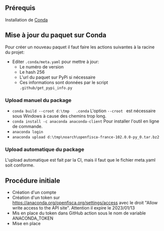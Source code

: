 ## Prérequis

Installation de [Conda](https://www.anaconda.com/products/individual)


## Mise à jour du paquet sur Conda

Pour créer un nouveau paquet il faut faire les actions suivantes à la racine du projet:

- Editer `.conda/meta.yaml` pour mettre à jour:
    - Le numéro de version
    - Le hash 256
    - L'url du paquet sur PyPi si nécessaire
    - Ces informations sont données par le script `.github/get_pypi_info.py`

### Upload manuel du package
- `conda build --croot d:\tmp   .conda` L'option `--croot ` est nécessaire sous Windows à cause des chemins trop long.
- `conda install -c anaconda anaconda-client` Pour installer l'outil en ligne de commande.
- `anaconda login`
- `anaconda upload d:\tmp\noarch\openfisca-france-102.0.0-py_0.tar.bz2`

### Upload automatique du package

L'upload automatique est fait par la CI, mais il faut que le fichier meta.yaml soit conforme.
## Procédure initiale

- Création d'un compte
- Création d'un token sur https://anaconda.org/openfisca.org/settings/access avec le droit "Allow write access to the API site". Attention il expire le 2023/01/13
- Mis en place du token dans GitHub action sous le nom de variable ANACONDA_TOKEN
- Mise en place 